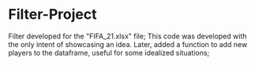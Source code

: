 # Filter-Project
Filter developed for the "FIFA_21.xlsx" file;
This code was developed with the only intent of showcasing an idea.
Later, added a function to add new players to the dataframe, useful for some idealized situations; 
